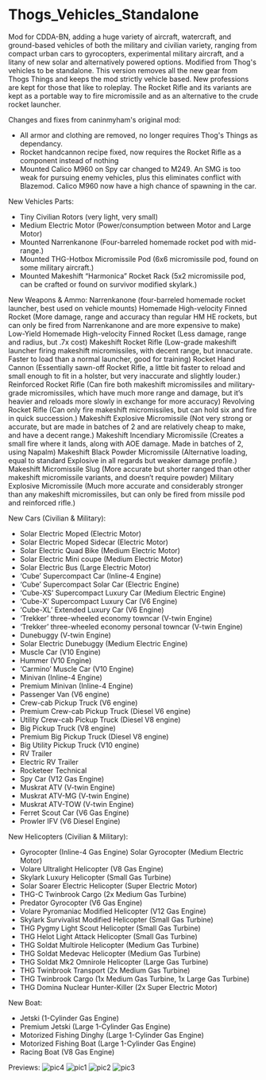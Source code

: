 # Thogs_Vehicles_Standalone
Mod for CDDA-BN, adding a huge variety of aircraft, watercraft, and ground-based vehicles of both the military and civilian variety, ranging from compact urban cars to gyrocopters, experimental military aircraft, and a litany of new solar and alternatively powered options. Modified from Thog's vehicles to be standalone. This version removes all the new gear from Thogs Things and keeps the mod strictly vehicle based. New professions are kept for those that like to roleplay. The Rocket Rifle and its variants are kept as a portable way to fire micromissile and as an alternative to the crude rocket launcher.

Changes and fixes from caninmyham's original mod:
- All armor and clothing are removed, no longer requires Thog's Things as dependancy.
- Rocket handcannon recipe fixed, now requires the Rocket Rifle as a component instead of nothing
- Mounted Calico M960 on Spy car changed to M249. An SMG is too weak for pursuing enemy vehicles, plus this eliminates conflict with Blazemod. Calico M960 now have a high chance of spawning in the car.

New Vehicles Parts:
- Tiny Civilian Rotors (very light, very small)
- Medium Electric Motor (Power/consumption between Motor and Large Motor)
- Mounted Narrenkanone (Four-barreled homemade rocket pod with mid-range.)
- Mounted THG-Hotbox Micromissile Pod (6x6 micromissile pod, found on some military aircraft.)
- Mounted Makeshift “Harmonica” Rocket Rack (5x2 micromissile pod, can be crafted or found on survivor modified skylark.)

New Weapons & Ammo:
Narrenkanone (four-barreled homemade rocket launcher, best used on vehicle mounts)
Homemade High-velocity Finned Rocket (More damage, range and accuracy than regular HM  HE rockets, but can only be fired from Narrenkanone and are more expensive to make)
Low-Yield Homemade High-velocity Finned Rocket (Less damage, range and radius, but .7x  cost)
Makeshift Rocket Rifle (Low-grade makeshift launcher firing makeshift micromissiles, with  decent range, but innacurate. Faster to load than a normal launcher, good for training)
Rocket Hand Cannon (Essentially sawn-off Rocket Rifle, a little bit faster to reload and small  enough to fit in a holster, but very inaccurate and slightly louder.)
Reinforced Rocket Rifle (Can fire both makeshift micromissiles and military-grade micromissiles, which have much more range and damage, but it’s heavier and reloads more slowly in exchange for more accuracy)
Revolving Rocket Rifle (Can only fire makeshift micromissiles, but can hold six and fire in quick succession.)
Makeshift Explosive Micromissile (Not very strong or accurate, but are made in batches of 2 and are relatively cheap to make, and have a decent range.)
Makeshift Incendiary Micromissile (Creates a small fire where it lands, along with AOE damage. Made in batches of 2, using Napalm)
Makeshift Black Powder Micromissile (Alternative loading, equal to standard Explosive in all regards but weaker damage profile.)
Makeshift Micromissile Slug (More accurate but shorter ranged than other makeshift micromissile variants, and doesn’t require powder)
Military Explosive Micromissile (Much more accurate and considerably stronger than any makeshift micromissiles, but can only be fired from missile pod and reinforced rifle.)

New Cars (Civilian & Military):
- Solar Electric Moped (Electric Motor)
- Solar Electric Moped Sidecar (Electric Motor)
- Solar Electric Quad Bike (Medium Electric Motor)
- Solar Electric Mini coupe (Medium Electric Motor)
- Solar Electric Bus (Large Electric Motor)
- ‘Cube’ Supercompact Car (Inline-4 Engine)
- ‘Cube’ Supercompact Solar Car (Electric Engine)
- ‘Cube-XS’ Supercompact Luxury Car (Medium Electric Engine)
- ‘Cube-X’ Supercompact Luxury Car (V6 Engine)
- ‘Cube-XL’ Extended Luxury Car (V6 Engine)
- ‘Trekker’ three-wheeled economy towncar (V-twin Engine)
- ‘Trekker’ three-wheeled economy personal towncar (V-twin Engine)
- Dunebuggy (V-twin Engine)
- Solar Electric Dunebuggy (Medium Electric Engine)
- Muscle Car (V10 Engine)
- Hummer (V10 Engine)
- ‘Carmino’ Muscle Car (V10 Engine)
- Minivan (Inline-4 Engine)
- Premium Minivan (Inline-4 Engine)
- Passenger Van (V6 engine)
- Crew-cab Pickup Truck (V6 engine)
- Premium Crew-cab Pickup Truck (Diesel V6 engine)
- Utility Crew-cab Pickup Truck (Diesel V8 engine)
- Big Pickup Truck (V8 engine)
- Premium Big Pickup Truck (Diesel V8 engine)
- Big Utility Pickup Truck (V10 engine)
- RV Trailer
- Electric RV Trailer
- Rocketeer Technical
- Spy Car (V12 Gas Engine)
- Muskrat ATV (V-twin Engine)
- Muskrat ATV-MG (V-twin Engine)
- Muskrat ATV-TOW (V-twin Engine)
- Ferret Scout Car (V6 Gas Engine)
- Prowler IFV (V6 Diesel Engine)

New Helicopters (Civilian & Military):
- Gyrocopter (Inline-4 Gas Engine) Solar Gyrocopter (Medium Electric Motor) 
- Volare Ultralight Helicopter (V8 Gas Engine)
- Skylark Luxury Helicopter (Small Gas Turbine)
- Solar Soarer Electric Helicopter (Super Electric Motor)
- THG-C Twinbrook Cargo (2x Medium Gas Turbine)
- Predator Gyrocopter (V6 Gas Engine)
- Volare Pyromaniac Modified Helicopter (V12 Gas Engine)
- Skylark Survivalist Modified Helicopter (Small Gas Turbine)
- THG Pygmy Light Scout Helicopter (Small Gas Turbine)
- THG Helot Light Attack Helicopter (Small Gas Turbine)
- THG Soldat Multirole Helicopter (Medium Gas Turbine)
- THG Soldat Medevac Helicopter (Medium Gas Turbine)
- THG Soldat Mk2 Omnirole Helicopter (Large Gas Turbine)
- THG Twinbrook Transport (2x Medium Gas Turbine)
- THG Twinbrook Cargo (1x Medium Gas Turbine, 1x Large Gas Turbine)
- THG Domina Nuclear Hunter-Killer (2x Super Electric Motor)

New Boat:
- Jetski (1-Cylinder Gas Engine)
- Premium Jetski (Large 1-Cylinder Gas Engine)
- Motorized Fishing Dinghy (Large 1-Cylinder Gas Engine)
- Motorized Fishing Boat (Large 1-Cylinder Gas Engine)
- Racing Boat (V8 Gas Engine)

Previews:
![pic4](https://i.imgur.com/XKZbr4G.png)
![pic1](https://i.imgur.com/0li0xqH.png)
![pic2](https://i.imgur.com/DUBBmOc.png)
![pic3](https://i.imgur.com/QL4tBsk.png)
